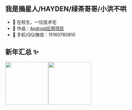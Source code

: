 ## 我是摘星人/HAYDEN/绿茶哥哥/小洪不哄

- 🐧 在校生，一位技术宅
- 🏡 作品：<a href="https://github.com/hongyoudan/HydAndroid" target="_blank">Android应用项目</a>
- 💬 手机/QQ/微信：15160760810

## 新年汇总 ✨

<img align="" height="137px" src="https://github-readme-stats.vercel.app/api?username=hongyoudan&hide_title=true&hide_border=true&show_icons=true&include_all_commits=true&line_height=21&bg_color=0,EC6C6C,FFD479,FFFC79,73FA79&theme=graywhite&locale=cn" /><img align="" height="137px" src="https://github-readme-stats.vercel.app/api/top-langs/?username=hongyoudan&hide_title=true&hide_border=true&layout=compact&bg_color=0,73FA79,73FDFF,D783FF&theme=graywhite&locale=cn" />
